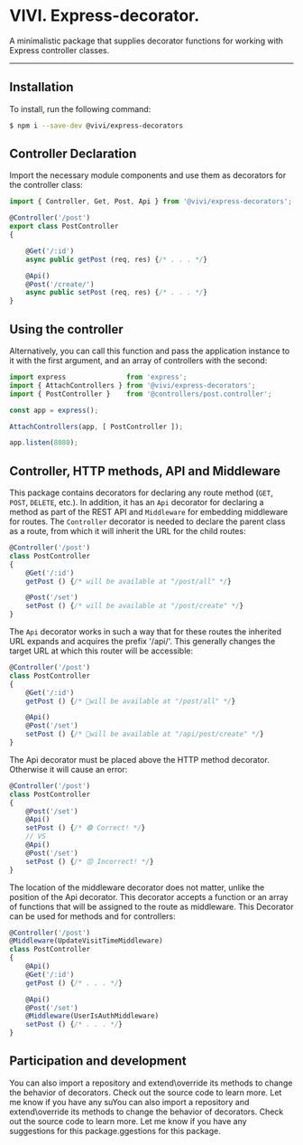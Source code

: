 # VIVI. Express-decorator.

A minimalistic package that supplies decorator functions for working with Express controller classes.

* * * * *

## Installation
To install, run the following command:
```bash
$ npm i --save-dev @vivi/express-decorators
```

## Controller Declaration
Import the necessary module components and use them as decorators for the controller class:
```js
import { Controller, Get, Post, Api } from '@vivi/express-decorators';

@Controller('/post')
export class PostController
{

	@Get('/:id')
	async public getPost (req, res) {/* . . . */}

	@Api()
	@Post('/create/')
	async public setPost (req, res) {/* . . . */}
}
```

## Using the controller
Alternatively, you can call this function and pass the application instance to it with the first argument, and an array of controllers with the second:
```js
import express               from 'express';
import { AttachControllers } from '@vivi/express-decorators';
import { PostController }    from '@controllers/post.controller';

const app = express();

AttachControllers(app, [ PostController ]);

app.listen(8080);
```

## Controller, HTTP methods, API and Middleware
This package contains decorators for declaring any route method (`GET`, `POST`, `DELETE`, etc.). In addition, it has an `Api` decorator for declaring a method as part of the REST API and `Middleware` for embedding middleware for routes. The `Controller` decorator is needed to declare the parent class as a route, from which it will inherit the URL for the child routes:
```js
@Controller('/post')
class PostController
{
	@Get('/:id')
	getPost () {/* will be available at "/post/all" */}

	@Post('/set')
	setPost () {/* will be available at "/post/create" */}
}
```

The `Api` decorator works in such a way that for these routes the inherited URL expands and acquires the prefix '/api/'. This generally changes the target URL at which this router will be accessible:
```js
@Controller('/post')
class PostController
{
	@Get('/:id')
	getPost () {/* 🔹will be available at "/post/all" */}

	@Api()
	@Post('/set')
	setPost () {/* 🔹will be available at "/api/post/create" */}
}
```

The Api decorator must be placed above the HTTP method decorator. Otherwise it will cause an error:
```js
@Controller('/post')
class PostController
{
	@Post('/set')
	@Api()
	setPost () {/* 🟢 Correct! */}
	// VS
	@Api()
	@Post('/set')
	setPost () {/* 😡 Incorrect! */}
}
```

The location of the middleware decorator does not matter, unlike the position of the Api decorator. This decorator accepts a function or an array of functions that will be assigned to the route as middleware. This Decorator can be used for methods and for controllers:
```js
@Controller('/post')
@Middleware(UpdateVisitTimeMiddleware)
class PostController
{
	@Api()
	@Get('/:id')
	getPost () {/* . . . */}

	@Api()
	@Post('/set')
	@Middleware(UserIsAuthMiddleware)
	setPost () {/* . . . */}
}
```

## Participation and development
You can also import a repository and extend\override its methods to change the behavior of decorators. Check out the source code to learn more. Let me know if you have any suYou can also import a repository and extend\override its methods to change the behavior of decorators. Check out the source code to learn more. Let me know if you have any suggestions for this package.ggestions for this package.
